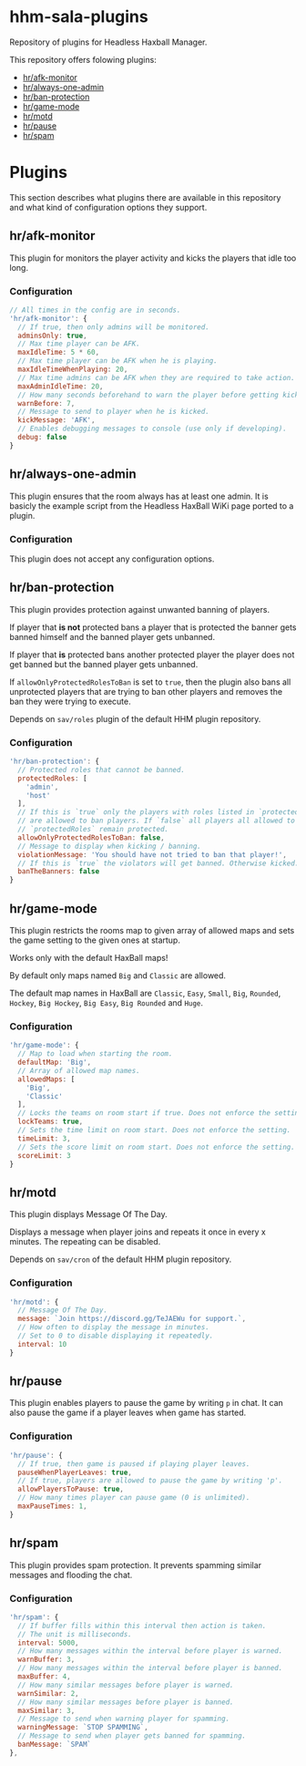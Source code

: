 # hhm-sala-plugins

Repository of plugins for Headless Haxball Manager.

This repository offers folowing plugins:
- [hr/afk-monitor](#hrafk-monitor)
- [hr/always-one-admin](#hralways-one-admin)
- [hr/ban-protection](#hrban-protection)
- [hr/game-mode](#hrgame-mode)
- [hr/motd](#hrmotd)
- [hr/pause](#hrpause)
- [hr/spam](#hrspam)

# Plugins

This section describes what plugins there are available in this repository and
what kind of configuration options they support.

## hr/afk-monitor

This plugin for monitors the player activity and kicks the players that idle
too long.

### Configuration

```js
// All times in the config are in seconds.
'hr/afk-monitor': {
  // If true, then only admins will be monitored.
  adminsOnly: true,
  // Max time player can be AFK.
  maxIdleTime: 5 * 60,
  // Max time player can be AFK when he is playing.
  maxIdleTimeWhenPlaying: 20,
  // Max time admins can be AFK when they are required to take action.
  maxAdminIdleTime: 20,
  // How many seconds beforehand to warn the player before getting kicked.
  warnBefore: 7,
  // Message to send to player when he is kicked.
  kickMessage: 'AFK',
  // Enables debugging messages to console (use only if developing).
  debug: false
}
```

## hr/always-one-admin

This plugin ensures that the room always has at least one admin. It is basicly
the example script from the Headless HaxBall WiKi page ported to a plugin.

### Configuration

This plugin does not accept any configuration options.

## hr/ban-protection

This plugin provides protection against unwanted banning of players.
 
If player that **is not** protected bans a player that is protected
the banner gets banned himself and the banned player gets unbanned.

If player that **is** protected bans another protected player
the player does not get banned but the banned player gets unbanned.

If `allowOnlyProtectedRolesToBan` is set to `true`, then the plugin also
bans all unprotected players that are trying to ban other players and
removes the ban they were trying to execute.

Depends on `sav/roles` plugin of the default HHM plugin repository.

### Configuration

```js
'hr/ban-protection': {
  // Protected roles that cannot be banned.
  protectedRoles: [
    'admin',
    'host'
  ],
  // If this is `true` only the players with roles listed in `protectedRoles`
  // are allowed to ban players. If `false` all players all allowed to ban, but
  // `protectedRoles` remain protected.
  allowOnlyProtectedRolesToBan: false,
  // Message to display when kicking / banning.
  violationMessage: 'You should have not tried to ban that player!',
  // If this is `true` the violators will get banned. Otherwise kicked.
  banTheBanners: false
}
```

## hr/game-mode

This plugin restricts the rooms map to given array of allowed maps
and sets the game setting to the given ones at startup.

Works only with the default HaxBall maps!

By default only maps named `Big` and `Classic` are allowed.

The default map names in HaxBall are `Classic`, `Easy`, `Small`, `Big`, 
`Rounded`, `Hockey`, `Big Hockey`, `Big Easy`, `Big Rounded` and `Huge`.

### Configuration

```js
'hr/game-mode': {
  // Map to load when starting the room.
  defaultMap: 'Big',
  // Array of allowed map names. 
  allowedMaps: [
    'Big',
    'Classic'
  ],
  // Locks the teams on room start if true. Does not enforce the setting.
  lockTeams: true,
  // Sets the time limit on room start. Does not enforce the setting.
  timeLimit: 3,
  // Sets the score limit on room start. Does not enforce the setting.
  scoreLimit: 3
}
```

## hr/motd

This plugin displays Message Of The Day.

Displays a message when player joins and repeats it once in every x minutes.
The repeating can be disabled.

Depends on `sav/cron` of the default HHM plugin repository.

### Configuration

```js
'hr/motd': {
  // Message Of The Day.
  message: `Join https://discord.gg/TeJAEWu for support.`,
  // How often to display the message in minutes.
  // Set to 0 to disable displaying it repeatedly.
  interval: 10
}
```

## hr/pause

This plugin enables players to pause the game by writing `p` in chat. 
It can also pause the game if a player leaves when game has started.

### Configuration

```js
'hr/pause': {
  // If true, then game is paused if playing player leaves.
  pauseWhenPlayerLeaves: true,
  // If true, players are allowed to pause the game by writing 'p'.
  allowPlayersToPause: true,
  // How many times player can pause game (0 is unlimited).
  maxPauseTimes: 1,
}
```

## hr/spam

This plugin provides spam protection. It prevents spamming similar messages
and flooding the chat.

### Configuration

```js
'hr/spam': {
  // If buffer fills within this interval then action is taken.
  // The unit is milliseconds.
  interval: 5000,
  // How many messages within the interval before player is warned.
  warnBuffer: 3,
  // How many messages within the interval before player is banned.
  maxBuffer: 4,
  // How many similar messages before player is warned.
  warnSimilar: 2,
  // How many similar messages before player is banned.
  maxSimilar: 3,
  // Message to send when warning player for spamming.
  warningMessage: `STOP SPAMMING`,
  // Message to send when player gets banned for spamming.
  banMessage: `SPAM`
},
```
